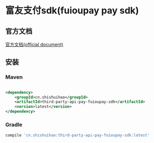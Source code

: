 # 富友支付sdk(fuioupay pay sdk)

## 官方文档

[官方文档(official document)](https://open.fuiou.com/)

## 安装

### Maven

```xml

<dependency>
    <groupId>cn.shishuihao</groupId>
    <artifactId>third-party-api-pay-fuioupay-sdk</artifactId>
    <version>latest</version>
</dependency>
```

### Gradle

```groovy
compile 'cn.shishuihao:third-party-api-pay-fuioupay-sdk:latest'
```
